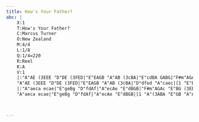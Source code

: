 ```yaml
---
title: How's Your Father?
abc: |
    X:1
    T:How's Your Father?
    C:Marcus Turner
    O:New Zealand
    M:4/4
    L:1/8
    Q:1/4=220
    R:Reel
    K:A
    V:1
    |:"A"AE (3EEE "D"DE (3FED|"E"EAGB "A"AB (3cBA|"E"cdBA GABG|"F#m"AGAc "E"BG E2|
    "A"AE (3EEE "D"DE (3FED|"E"EAGB "A"AB (3cBA|"D"dfed "A"caec|[1 "E"BAGB "A"A2 cB:|[2 "E"BAGB "A"A2 (3efg|
    |:"A"aeca ecae|"E"geBg "D"fdAf|"A"ecAe "E"dBGB|"F#m"AGAc "E"BG (3EEE|
    "A"aeca ecae|"E"geBg "D"fdAf|"A"ecAe "E"dBGB|[1 "A"(3ABA "E"GB "A"A2 (3efg:|[2 "A"(3ABA "E"GB "A"A4||



---
```

